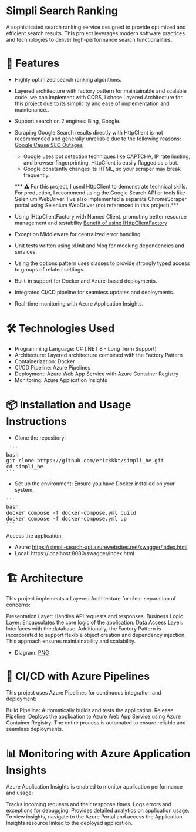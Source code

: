 # Simpli Search Ranking
A sophisticated search ranking service designed to provide optimized and efficient search results. This project leverages modern software practices and technologies to deliver high-performance search functionalities.

# 🚀 Features
- Highly optimized search ranking algorithms.
- Layered architecture with factory pattern for maintainable and scalable code. we can implement with CQRS, I chose Layered Architecture for this project due to its simplicity and ease of implementation and maintenance..
- Support search on 2 engines: Bing, Google.
- Scraping Google Search results directly with HttpClient is not recommended and generally unreliable due to the following reasons: [Google Cause SEO Outages](https://www.searchenginejournal.com/google-causes-global-seo-tool-outages/537604/)
  <ul>
    <li>Google uses bot detection techniques like CAPTCHA, IP rate limiting, and browser fingerprinting. HttpClient is easily flagged as a bot.</li>
    <li>Google constantly changes its HTML, so your scraper may break frequently.</li>
  </ul>
  
  *** ⚠️ For this project, I used HttpClient to demonstrate technical skills. For production, I recommend using the Google Search API or tools like Selenium WebDriver. I’ve also implemented a separate ChromeScraper portal using Selenium WebDriver (not referenced in this project).***


- Using IHttpClientFactory with Named Client. promoting better resource management and testability [Benefit of using IHttpClientFactory](https://learn.microsoft.com/en-us/dotnet/architecture/microservices/implement-resilient-applications/use-httpclientfactory-to-implement-resilient-http-requests#benefits-of-using-ihttpclientfactory)
- Exception Middleware for centralized error handling.
- Unit tests written using xUnit and Moq for mocking dependencies and services.
- Using the options pattern uses classes to provide strongly typed access to groups of related settings.
- Built-in support for Docker and Azure-based deployments.
- Integrated CI/CD pipeline for seamless updates and deployments.
- Real-time monitoring with Azure Application Insights.
  
# 🛠️ Technologies Used
- Programming Language: C# (.NET 8 - Long Term Support)
- Architecture: Layered architecture combined with the Factory Pattern
- Containerization: Docker
- CI/CD Pipeline: Azure Pipelines
- Deployment: Azure Web App Service with Azure Container Registry
- Monitoring: Azure Application Insights
  
# 📦 Installation and Usage Instructions
- Clone the repository:
<pre> ```
bash
git clone https://github.com/erickkkt/simpli_be.git
cd simpli_be
```
</pre>
- Set up the environment:
Ensure you have Docker installed on your system.
<pre>
```
bash
docker compose -f docker-compose.yml build
docker compose -f docker-compose.yml up
```
</pre>

Access the application:
- Azure: https://simpli-search-api.azurewebsites.net/swagger/index.html
- Local: https://localhost:8080/swagger/index.html


# 🏗️ Architecture
This project implements a Layered Architecture for clear separation of concerns:

Presentation Layer: Handles API requests and responses.
Business Logic Layer: Encapsulates the core logic of the application.
Data Access Layer: Interfaces with the database.
Additionally, the Factory Pattern is incorporated to support flexible object creation and dependency injection. This approach ensures maintainability and scalability.
- Diagram:
[PNG](https://gitdiagram.com/erickkkt/simpli_be/)

# 🚀 CI/CD with Azure Pipelines
This project uses Azure Pipelines for continuous integration and deployment:

Build Pipeline: Automatically builds and tests the application.
Release Pipeline: Deploys the application to Azure Web App Service using Azure Container Registry.
The entire process is automated to ensure reliable and seamless deployments.

# 📊 Monitoring with Azure Application Insights
Azure Application Insights is enabled to monitor application performance and usage:

Tracks incoming requests and their response times.
Logs errors and exceptions for debugging.
Provides detailed analytics on application usage.
To view insights, navigate to the Azure Portal and access the Application Insights resource linked to the deployed application.
